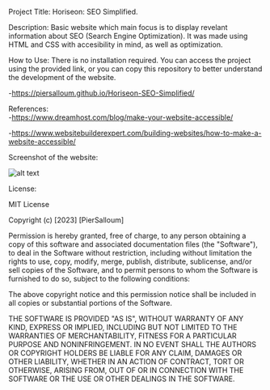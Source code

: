 Project Title: Horiseon: SEO Simplified.

Description: Basic website which main focus is to display revelant information about SEO (Search Engine Optimization). It was made using HTML and CSS with accesibility in mind, as well as optimization.

How to Use: There is no installation required. You can access the project using the provided link, or you can copy this repository to better understand the development of the website.

-https://piersalloum.github.io/Horiseon-SEO-Simplified/

References:  
-https://www.dreamhost.com/blog/make-your-website-accessible/

-https://www.websitebuilderexpert.com/building-websites/how-to-make-a-website-accessible/

Screenshot of the website:


![alt text](./Screenshot1.png)


License:

MIT License

Copyright (c) [2023] [PierSalloum]

Permission is hereby granted, free of charge, to any person obtaining a copy
of this software and associated documentation files (the "Software"), to deal
in the Software without restriction, including without limitation the rights
to use, copy, modify, merge, publish, distribute, sublicense, and/or sell
copies of the Software, and to permit persons to whom the Software is
furnished to do so, subject to the following conditions:

The above copyright notice and this permission notice shall be included in all
copies or substantial portions of the Software.

THE SOFTWARE IS PROVIDED "AS IS", WITHOUT WARRANTY OF ANY KIND, EXPRESS OR
IMPLIED, INCLUDING BUT NOT LIMITED TO THE WARRANTIES OF MERCHANTABILITY,
FITNESS FOR A PARTICULAR PURPOSE AND NONINFRINGEMENT. IN NO EVENT SHALL THE
AUTHORS OR COPYRIGHT HOLDERS BE LIABLE FOR ANY CLAIM, DAMAGES OR OTHER
LIABILITY, WHETHER IN AN ACTION OF CONTRACT, TORT OR OTHERWISE, ARISING FROM,
OUT OF OR IN CONNECTION WITH THE SOFTWARE OR THE USE OR OTHER DEALINGS IN THE
SOFTWARE.


